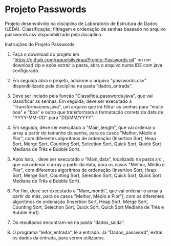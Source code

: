 # Projeto Passwords
Projeto desenvolvido na disciplina de Laboratório de Estrutura de Dados (LEDA).
Classificação, filtragem e ordenação de senhas baseado no arquivo passwords.csv disponibilizado pela disciplina.

  Instruções do Projeto Passwords:

  1. Faça o download do projeto em "https://github.com/raquelsilveiraa/Projeto-Passwords.git" ou um download zip e após extrair a pasta, abra o arquivo numa IDE com java configurado.

  2. Em seguida abra o projeto, adicione o arquivo "passwords.csv" disponibilizado pela disciplina na pasta "dados_entrada".

  3. Deve ser inciado pela função "Classifica_passwords.java", que vai classificar as senhas. Em seguida, deve ser executado a "Transformacoes.java", um arquivo que irá filtrar as senhas para "muito boa" e "boa" e outro que transformará a formatação correta da data de "YYYY-MM-OD" para "DD/MM/YYYY".
     
  4. Em seguida, deve ser executado a "Main_length", que vai ordenar o array a partir do tamanho da senha, para os casos "Melhor, Médio e Pior", com diferentes algoritmos de ordenação (Insertion Sort, Heap Sort, Merge Sort, Counting Sort, Selection Sort, Quick Sort, Quick Sort Mediana de Três e Bubble Sort).
  
  5. Após isso, , deve ser executado o "Main_data", localizado na pasta src , que vai ordenar o array a partir da data, para os casos "Melhor, Médio e Pior", com diferentes algoritmos de ordenação (Insertion Sort, Heap Sort, Merge Sort, Counting Sort, Selection Sort, Quick Sort, Quick Sort Mediana de Três e Bubble Sort).

  6. Por fim, deve ser executado a "Main_month", que vai ordenar o array a partir do mês, para os casos "Melhor, Médio e Pior"), com os diferentes algoritmos de ordenação (Insertion Sort, Heap Sort, Merge Sort, Counting Sort, Selection Sort, Quick Sort, Quick Sort Mediana de Três e Bubble Sort).
 
  7. Os resultados encontram-se na pasta "dados_saida".
 
  8. O programa "leitor_entrada", lê a entrada. Já "Dados_password", extrai os dados da entrada, para serem utilizados.
 
